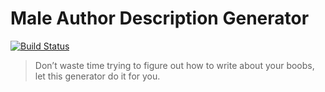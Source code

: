 # Male Author Description Generator

[![Build Status](https://travis-ci.org/spaceninja/male-author.svg?branch=master)](https://travis-ci.org/spaceninja/male-author)

> Don’t waste time trying to figure out how to write about your boobs, let this generator do it for you.
